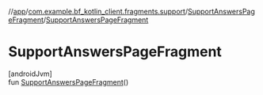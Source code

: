 //[app](../../../index.md)/[com.example.bf_kotlin_client.fragments.support](../index.md)/[SupportAnswersPageFragment](index.md)/[SupportAnswersPageFragment](-support-answers-page-fragment.md)

# SupportAnswersPageFragment

[androidJvm]\
fun [SupportAnswersPageFragment](-support-answers-page-fragment.md)()

